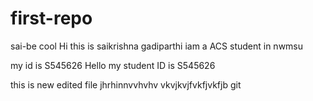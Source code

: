 # first-repo
sai-be cool
Hi this is saikrishna gadiparthi iam a ACS student in nwmsu

my id is S545626
Hello my student ID is S545626

this is new edited file 
jhrhinnvvhvhv
vkvjkvjfvkfjvkfjb
git 